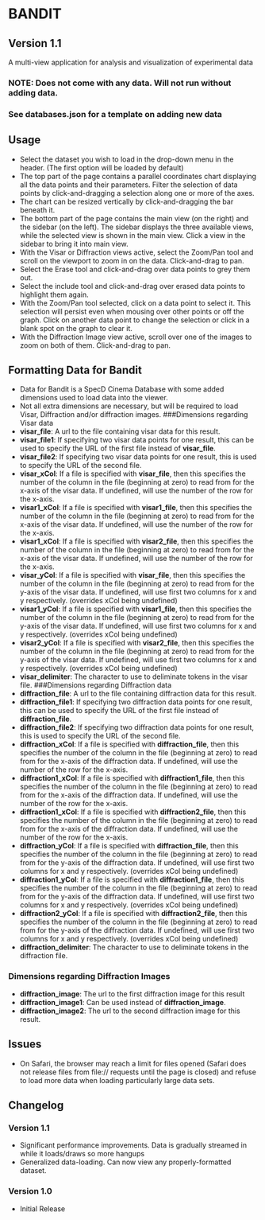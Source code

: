# BANDIT
## Version 1.1

A multi-view application for analysis and visualization of experimental data

### NOTE: Does not come with any data. Will not run without adding data.
### See databases.json for a template on adding new data

## Usage
* Select the dataset you wish to load in the drop-down menu in the header. (The first option will be loaded by default)
* The top part of the page contains a parallel coordinates chart displaying all the data points and their parameters. Filter the selection of data points by click-and-dragging a selection along one or more of the axes.
* The chart can be resized vertically by click-and-dragging the bar beneath it.
* The bottom part of the page contains the main view (on the right) and the sidebar (on the left). The sidebar displays the three available views, while the selected view is shown in the main view. Click a view in the sidebar to bring it into main view.
* With the Visar or Diffraction views active, select the Zoom/Pan tool and scroll on the viewport to zoom in on the data. Click-and-drag to pan.
* Select the Erase tool and click-and-drag over data points to grey them out.
* Select the include tool and click-and-drag over erased data points to highlight them again.
* With the Zoom/Pan tool selected, click on a data point to select it. This selection will persist even when mousing over other points or off the graph. Click on another data point to change the selection or click in a blank spot on the graph to clear it.
* With the Diffraction Image view active, scroll over one of the images to zoom on both of them. Click-and-drag to pan.

## Formatting Data for Bandit
* Data for Bandit is a SpecD Cinema Database with some added dimensions used to load data into the viewer.
* Not all extra dimensions are necessary, but will be required to load Visar, Diffraction and/or diffraction images.
###Dimensions regarding Visar data
* **visar\_file**: A url to the file containing visar data for this result.
* **visar\_file1**: If specifying two visar data points for one result, this can be used to specify the URL of the first file instead of **visar\_file**.
* **visar\_file2**: If specifying two visar data points for one result, this is used to specify the URL of the second file.
* **visar\_xCol**: If a file is specified with **visar\_file**, then this specifies the number of the column in the file (beginning at zero) to read from for the x-axis of the visar data. If undefined, will use the number of the row for the x-axis.
* **visar1\_xCol**: If a file is specified with **visar1\_file**, then this specifies the number of the column in the file (beginning at zero) to read from for the x-axis of the visar data. If undefined, will use the number of the row for the x-axis.
* **visar1\_xCol**: If a file is specified with **visar2\_file**, then this specifies the number of the column in the file (beginning at zero) to read from for the x-axis of the visar data. If undefined, will use the number of the row for the x-axis.
* **visar\_yCol**: If a file is specified with **visar\_file**, then this specifies the number of the column in the file (beginning at zero) to read from for the y-axis of the visar data. If undefined, will use first two columns for x and y respectively. (overrides xCol being undefined)
* **visar1\_yCol**: If a file is specified with **visar1\_file**, then this specifies the number of the column in the file (beginning at zero) to read from for the y-axis of the visar data. If undefined, will use first two columns for x and y respectively. (overrides xCol being undefined)
* **visar2\_yCol**: If a file is specified with **visar2\_file**, then this specifies the number of the column in the file (beginning at zero) to read from for the y-axis of the visar data. If undefined, will use first two columns for x and y respectively. (overrides xCol being undefined)
* **visar\_delimiter**: The character to use to deliminate tokens in the visar file.
###Dimensions regarding Diffraction data
* **diffraction\_file**: A url to the file containing diffraction data for this result.
* **diffraction\_file1**: If specifying two diffraction data points for one result, this can be used to specify the URL of the first file instead of **diffraction\_file**.
* **diffraction\_file2**: If specifying two diffraction data points for one result, this is used to specify the URL of the second file.
* **diffraction\_xCol**: If a file is specified with **diffraction\_file**, then this specifies the number of the column in the file (beginning at zero) to read from for the x-axis of the diffraction data. If undefined, will use the number of the row for the x-axis.
* **diffraction1\_xCol**: If a file is specified with **diffraction1\_file**, then this specifies the number of the column in the file (beginning at zero) to read from for the x-axis of the diffraction data. If undefined, will use the number of the row for the x-axis.
* **diffraction1\_xCol**: If a file is specified with **diffraction2\_file**, then this specifies the number of the column in the file (beginning at zero) to read from for the x-axis of the diffraction data. If undefined, will use the number of the row for the x-axis.
* **diffraction\_yCol**: If a file is specified with **diffraction\_file**, then this specifies the number of the column in the file (beginning at zero) to read from for the y-axis of the diffraction data. If undefined, will use first two columns for x and y respectively. (overrides xCol being undefined)
* **diffraction1\_yCol**: If a file is specified with **diffraction1\_file**, then this specifies the number of the column in the file (beginning at zero) to read from for the y-axis of the diffraction data. If undefined, will use first two columns for x and y respectively. (overrides xCol being undefined)
* **diffraction2\_yCol**: If a file is specified with **diffraction2\_file**, then this specifies the number of the column in the file (beginning at zero) to read from for the y-axis of the diffraction data. If undefined, will use first two columns for x and y respectively. (overrides xCol being undefined)
* **diffraction\_delimiter**: The character to use to deliminate tokens in the diffraction file.
### Dimensions regarding Diffraction Images
* **diffraction\_image**: The url to the first diffraction image for this result
* **diffraction\_image1**: Can be used instead of **diffraction\_image**.
* **diffraction\_image2**: The url to the second diffraction image for this result.

## Issues
* On Safari, the browser may reach a limit for files opened (Safari does not release files from file:// requests until the page is closed) and refuse to load more data when loading particularly large data sets.

## Changelog
### Version 1.1
 * Significant performance improvements. Data is gradually streamed in while it loads/draws so more hangups
 * Generalized data-loading. Can now view any properly-formatted dataset.
### Version 1.0
 * Initial Release
